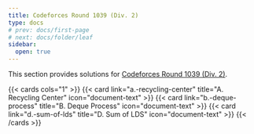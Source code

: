 ```yaml
---
title: Codeforces Round 1039 (Div. 2)
type: docs
# prev: docs/first-page
# next: docs/folder/leaf
sidebar:
  open: true
---
```


This section provides solutions for [Codeforces Round 1039 (Div. 2)](https://codeforces.com/contest/2128).

{{< cards cols="1" >}}
  {{< card link="a.-recycling-center" title="A. Recycling Center" icon="document-text" >}}
  {{< card link="b.-deque-process" title="B. Deque Process" icon="document-text" >}}
  {{< card link="d.-sum-of-lds" title="D. Sum of LDS" icon="document-text" >}}
{{< /cards >}}
